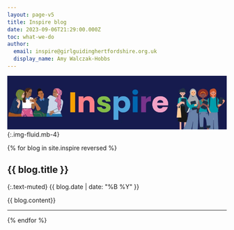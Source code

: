 ```yaml
---
layout: page-v5
title: Inspire blog
date: 2023-09-06T21:29:00.000Z
toc: what-we-do
author:
  email: inspire@girlguidinghertfordshire.org.uk
  display_name: Amy Walczak-Hobbs
---
```

![Inspire](/assets/images/2024/06/inspire-banner.webp){:.img-fluid.mb-4}

{% for blog in site.inspire reversed %}

## {{ blog.title }}

{:.text-muted}
{{ blog.date | date: "%B %Y" }}

{{ blog.content}}

___
{% endfor %}
